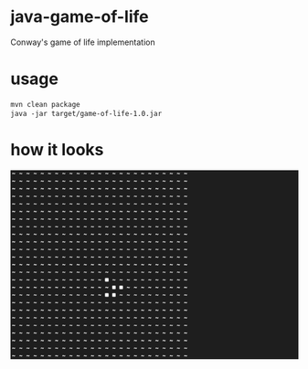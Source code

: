# java-game-of-life

Conway's game of life implementation

# usage

```
mvn clean package
java -jar target/game-of-life-1.0.jar
```

# how it looks

![](demo.gif)